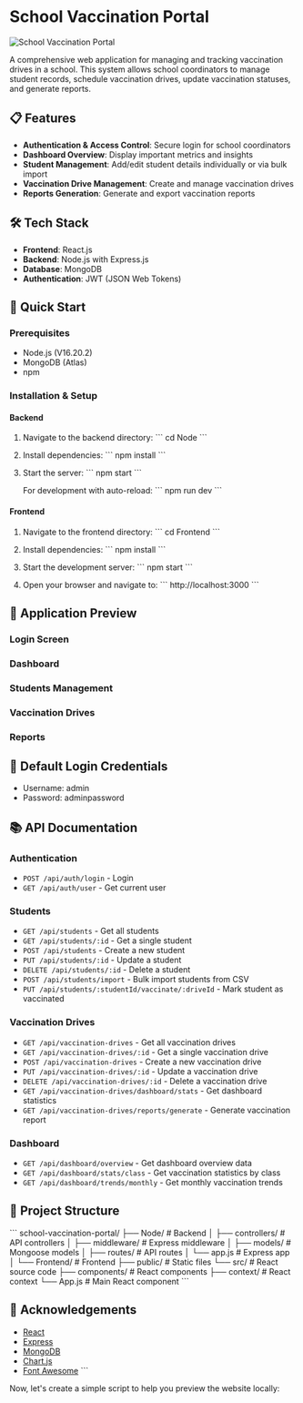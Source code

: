 # School Vaccination Portal

![School Vaccination Portal](https://i.imgur.com/JKgXmLs.png)

A comprehensive web application for managing and tracking vaccination drives in a school. This system allows school coordinators to manage student records, schedule vaccination drives, update vaccination statuses, and generate reports.

## 📋 Features

- **Authentication & Access Control**: Secure login for school coordinators
- **Dashboard Overview**: Display important metrics and insights
- **Student Management**: Add/edit student details individually or via bulk import
- **Vaccination Drive Management**: Create and manage vaccination drives
- **Reports Generation**: Generate and export vaccination reports

## 🛠️ Tech Stack

- **Frontend**: React.js
- **Backend**: Node.js with Express.js
- **Database**: MongoDB
- **Authentication**: JWT (JSON Web Tokens)

## 🚀 Quick Start

### Prerequisites

- Node.js (V16.20.2)
- MongoDB (Atlas)
- npm

### Installation & Setup

#### Backend

1. Navigate to the backend directory:
   \`\`\`
   cd Node
   \`\`\`

2. Install dependencies:
   \`\`\`
   npm install
   \`\`\`

3. Start the server:
   \`\`\`
   npm start
   \`\`\`
   
   For development with auto-reload:
   \`\`\`
   npm run dev
   \`\`\`

#### Frontend

1. Navigate to the frontend directory:
   \`\`\`
   cd Frontend
   \`\`\`

2. Install dependencies:
   \`\`\`
   npm install
   \`\`\`

3. Start the development server:
   \`\`\`
   npm start
   \`\`\`

4. Open your browser and navigate to:
   \`\`\`
   http://localhost:3000
   \`\`\`

## 📱 Application Preview

### Login Screen

### Dashboard

### Students Management

### Vaccination Drives

### Reports

## 🔑 Default Login Credentials

- Username: admin
- Password: adminpassword

## 📚 API Documentation

### Authentication
- `POST /api/auth/login` - Login
- `GET /api/auth/user` - Get current user

### Students
- `GET /api/students` - Get all students
- `GET /api/students/:id` - Get a single student
- `POST /api/students` - Create a new student
- `PUT /api/students/:id` - Update a student
- `DELETE /api/students/:id` - Delete a student
- `POST /api/students/import` - Bulk import students from CSV
- `PUT /api/students/:studentId/vaccinate/:driveId` - Mark student as vaccinated

### Vaccination Drives
- `GET /api/vaccination-drives` - Get all vaccination drives
- `GET /api/vaccination-drives/:id` - Get a single vaccination drive
- `POST /api/vaccination-drives` - Create a new vaccination drive
- `PUT /api/vaccination-drives/:id` - Update a vaccination drive
- `DELETE /api/vaccination-drives/:id` - Delete a vaccination drive
- `GET /api/vaccination-drives/dashboard/stats` - Get dashboard statistics
- `GET /api/vaccination-drives/reports/generate` - Generate vaccination report

### Dashboard
- `GET /api/dashboard/overview` - Get dashboard overview data
- `GET /api/dashboard/stats/class` - Get vaccination statistics by class
- `GET /api/dashboard/trends/monthly` - Get monthly vaccination trends

## 📁 Project Structure

\`\`\`
school-vaccination-portal/
├── Node/                   # Backend
│   ├── controllers/        # API controllers
│   ├── middleware/         # Express middleware
│   ├── models/             # Mongoose models
│   ├── routes/             # API routes
│   └── app.js              # Express app
│
└── Frontend/               # Frontend
    ├── public/             # Static files
    └── src/                # React source code
        ├── components/     # React components
        ├── context/        # React context
        └── App.js          # Main React component
\`\`\`

## 👏 Acknowledgements

- [React](https://reactjs.org/)
- [Express](https://expressjs.com/)
- [MongoDB](https://www.mongodb.com/)
- [Chart.js](https://www.chartjs.org/)
- [Font Awesome](https://fontawesome.com/)
\`\`\`

Now, let's create a simple script to help you preview the website locally:
